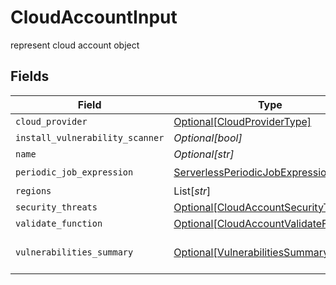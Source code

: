 # CloudAccountInput

represent cloud account object


## Fields

| Field                                                                                         | Type                                                                                          | Required                                                                                      | Description                                                                                   |
| --------------------------------------------------------------------------------------------- | --------------------------------------------------------------------------------------------- | --------------------------------------------------------------------------------------------- | --------------------------------------------------------------------------------------------- |
| `cloud_provider`                                                                              | [Optional[CloudProviderType]](../../models/shared/cloudprovidertype.md)                       | :heavy_minus_sign:                                                                            | N/A                                                                                           |
| `install_vulnerability_scanner`                                                               | *Optional[bool]*                                                                              | :heavy_minus_sign:                                                                            | N/A                                                                                           |
| `name`                                                                                        | *Optional[str]*                                                                               | :heavy_minus_sign:                                                                            | N/A                                                                                           |
| `periodic_job_expression`                                                                     | [ServerlessPeriodicJobExpression](../../models/shared/serverlessperiodicjobexpression.md)     | :heavy_check_mark:                                                                            | N/A                                                                                           |
| `regions`                                                                                     | List[*str*]                                                                                   | :heavy_minus_sign:                                                                            | N/A                                                                                           |
| `security_threats`                                                                            | [Optional[CloudAccountSecurityThreats]](../../models/shared/cloudaccountsecuritythreats.md)   | :heavy_minus_sign:                                                                            | N/A                                                                                           |
| `validate_function`                                                                           | [Optional[CloudAccountValidateFunction]](../../models/shared/cloudaccountvalidatefunction.md) | :heavy_minus_sign:                                                                            | N/A                                                                                           |
| `vulnerabilities_summary`                                                                     | [Optional[VulnerabilitiesSummary]](../../models/shared/vulnerabilitiessummary.md)             | :heavy_minus_sign:                                                                            | Vulnerabilities summary by severity                                                           |